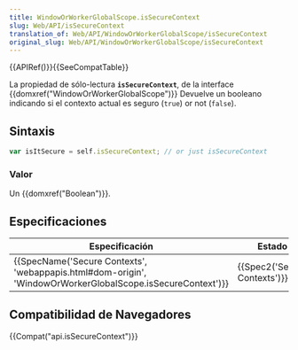 ```yaml
---
title: WindowOrWorkerGlobalScope.isSecureContext
slug: Web/API/isSecureContext
translation_of: Web/API/WindowOrWorkerGlobalScope/isSecureContext
original_slug: Web/API/WindowOrWorkerGlobalScope/isSecureContext
---
```

{{APIRef()}}{{SeeCompatTable}}

La propiedad de sólo-lectura **`isSecureContext`**, de la interface {{domxref("WindowOrWorkerGlobalScope")}} Devuelve un booleano indicando si el contexto actual es seguro (`true`) or not (`false`).

## Sintaxis

```js
var isItSecure = self.isSecureContext; // or just isSecureContext
```

### Valor

Un {{domxref("Boolean")}}.

## Especificaciones

| Especificación                                                                                                                               | Estado                               | Comentario          |
| -------------------------------------------------------------------------------------------------------------------------------------------- | ------------------------------------ | ------------------- |
| {{SpecName('Secure Contexts', 'webappapis.html#dom-origin', 'WindowOrWorkerGlobalScope.isSecureContext')}} | {{Spec2('Secure Contexts')}} | Definición inicial. |

## Compatibilidad de Navegadores

{{Compat("api.isSecureContext")}}
